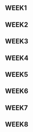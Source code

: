 ## WEEK1

## WEEK2


## WEEK3
## WEEK4
## WEEK5
## WEEK6
## WEEK7
## WEEK8


<!--stackedit_data:
eyJoaXN0b3J5IjpbOTcxMDc3ODcyLC0xMDkzMDU0NzUwXX0=
-->